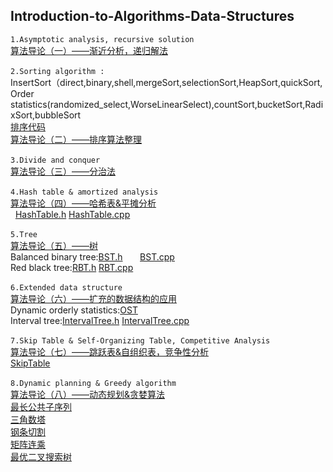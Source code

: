  ## Introduction-to-Algorithms-Data-Structures

`1.Asymptotic analysis, recursive solution `<br>
[算法导论（一）——渐近分析，递归解法](http://blog.csdn.net/u010385790/article/details/77892274)<br>  
`2.Sorting algorithm :`<br>
InsertSort（direct,binary,shell,mergeSort,selectionSort,HeapSort,quickSort,<br>Order statistics(randomized_select,WorseLinearSelect),countSort,bucketSort,RadixSort,bubbleSort<br> 
[排序代码](https://github.com/lymcool/Introduction-to-Algorithms-Data-Structures/blob/master/1_sort.cpp)<br>
[算法导论（二）——排序算法整理](http://blog.csdn.net/u010385790/article/details/78311022)<br>  
`3.Divide and conquer` <br>
[算法导论（三）——分治法](http://blog.csdn.net/u010385790/article/details/78311222)<br>  
`4.Hash table & amortized analysis` <br>
[算法导论（四）——哈希表&平摊分析](http://blog.csdn.net/u010385790/article/details/78313900)<br>  
[HashTable.h](https://github.com/lymcool/Introduction-to-Algorithms-Data-Structures/blob/master/hashTable.h)    [HashTable.cpp](https://github.com/lymcool/Introduction-to-Algorithms-Data-Structures/blob/master/hashTable.cpp)<br> <br>
`5.Tree`<br>
[算法导论（五）——树](http://blog.csdn.net/u010385790/article/details/78441456)  
Balanced binary tree:[BST.h](https://github.com/lymcool/Introduction-to-Algorithms-Data-Structures/blob/master/bst.h)       [BST.cpp](https://github.com/lymcool/Introduction-to-Algorithms-Data-Structures/blob/master/bst.cpp)<br>
Red black tree:[RBT.h](https://github.com/lymcool/Introduction-to-Algorithms-Data-Structures/blob/master/RBT.h)           [RBT.cpp](https://github.com/lymcool/Introduction-to-Algorithms-Data-Structures/blob/master/RBT.cpp)<br><br>
`6.Extended data structure` <br>
[算法导论（六）——扩充的数据结构的应用](http://blog.csdn.net/u010385790/article/details/78442035)<br> 
Dynamic orderly statistics:[OST](https://github.com/lymcool/Introduction-to-Algorithms-Data-Structures/blob/master/OST.h)<br>
Interval tree:[IntervalTree.h](https://github.com/lymcool/Introduction-to-Algorithms-Data-Structures/blob/master/IntervalTree.h) 
[IntervalTree.cpp](https://github.com/lymcool/Introduction-to-Algorithms-Data-Structures/blob/master/IntervalTree.cpp)<br><br>
`7.Skip Table & Self-Organizing Table, Competitive Analysis` <br>
[算法导论（七）——跳跃表&自组织表，竞争性分析](http://blog.csdn.net/u010385790/article/details/78461263)<br> 
[SkipTable](https://github.com/lymcool/Introduction-to-Algorithms-Data-Structures/blob/master/SkipList.cpp)<br><br>
`8.Dynamic planning & Greedy algorithm` <br>
[算法导论（八）——动态规划&贪婪算法](http://blog.csdn.net/u010385790/article/details/78577644)<br> 
[最长公共子序列](https://github.com/lymcool/Introduction-to-Algorithms-Data-Structures/blob/master/DP_SLC.cpp)<br>
[三角数塔](https://github.com/lymcool/Introduction-to-Algorithms-Data-Structures/blob/master/DP_Triangle.cpp)<br>
[钢条切割](https://github.com/lymcool/Introduction-to-Algorithms-Data-Structures/blob/master/DP_CutRod.cpp)<br>
[矩阵连乘](https://github.com/lymcool/Introduction-to-Algorithms-Data-Structures/blob/master/DP_MatixMultiply.cpp)<br>
[最优二叉搜索树](https://github.com/lymcool/Introduction-to-Algorithms-Data-Structures/blob/master/optimal_BST.cpp)<br>



